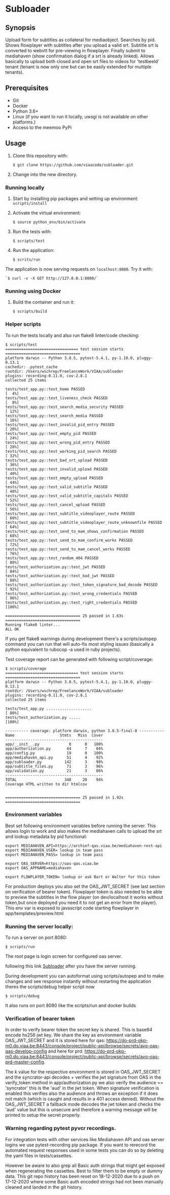 # Subloader

## Synopsis
Upload form for subtitles as collateral for mediaobject. Searches
by pid. Shows flowplayer with subtitles after you upload a valid srt.
Subtitle srt is converted to webvtt for pre-viewing in flowplayer.
Finally submit to mediahaven (show confirmation dialog if a srt is already linked).
Allows basically to upload both closed and open srt files to videos for 'testbeeld' tenant
(tenant is now only one but can be easily extended for multiple tenants).

## Prerequisites

* Git
* Docker
* Python 3.6+
* Linux (if you want to run it locally, uwsgi is not available on other platforms.)
* Access to the meemoo PyPi

## Usage

1. Clone this repository with:

    `$ git clone https://github.com/viaacode/subloader.git`

2. Change into the new directory.

### Running locally

1. Start by installing pip packages and setting up environment:
    `scripts/install`

2. Activate the virtual environment:

    `$ source python_env/bin/activate`

4. Run the tests with:

    `$ scripts/test`

5. Run the application:

   `$ scrits/run`

The application is now serving requests on `localhost:8080`. Try it with:

    `$ curl -v -X GET http://127.0.0.1:8080/`

### Running using Docker

1. Build the container and run it:

   `$ scripts/build`

### Helper scripts
To run the tests locally and also run flake8 linter/code checking:
```
$ scripts/test    
================================ test session starts =================================
platform darwin -- Python 3.8.5, pytest-5.4.1, py-1.10.0, pluggy-0.13.1 
cachedir: .pytest_cache
rootdir: /Users/wschrep/FreelanceWork/VIAA/subloader
plugins: recording-0.11.0, cov-2.8.1
collected 25 items                                                                   

tests/test_app.py::test_home PASSED                                            [  4%]
tests/test_app.py::test_liveness_check PASSED                                  [  8%]
tests/test_app.py::test_search_media_security PASSED                           [ 12%]
tests/test_app.py::test_search_media PASSED                                    [ 16%]
tests/test_app.py::test_invalid_pid_entry PASSED                               [ 20%]
tests/test_app.py::test_empty_pid PASSED                                       [ 24%]
tests/test_app.py::test_wrong_pid_entry PASSED                                 [ 28%]
tests/test_app.py::test_working_pid_search PASSED                              [ 32%]
tests/test_app.py::test_bad_srt_upload PASSED                                  [ 36%]
tests/test_app.py::test_invalid_upload PASSED                                  [ 40%]
tests/test_app.py::test_empty_upload PASSED                                    [ 44%]
tests/test_app.py::test_valid_subtitle PASSED                                  [ 48%]
tests/test_app.py::test_valid_subtitle_capitals PASSED                         [ 52%]
tests/test_app.py::test_cancel_upload PASSED                                   [ 56%]
tests/test_app.py::test_subtitle_videoplayer_route PASSED                      [ 60%]
tests/test_app.py::test_subtitle_videoplayer_route_unknownfile PASSED          [ 64%]
tests/test_app.py::test_send_to_mam_shows_confirmation PASSED                  [ 68%]
tests/test_app.py::test_send_to_mam_confirm_works PASSED                       [ 72%]
tests/test_app.py::test_send_to_mam_cancel_works PASSED                        [ 76%]
tests/test_app.py::test_random_404 PASSED                                      [ 80%]
tests/test_authorization.py::test_jwt PASSED                                   [ 84%]
tests/test_authorization.py::test_bad_jwt PASSED                               [ 88%]
tests/test_authorization.py::test_token_signature_bad_decode PASSED            [ 92%]
tests/test_authorization.py::test_wrong_credentials PASSED                     [ 96%]
tests/test_authorization.py::test_right_credentials PASSED                     [100%]

================================= 25 passed in 1.63s =================================
Running flake8 linter...
ALL OK
```
If you get flake8 warnings during development there's a scripts/autopep command you can run
that will auto-fix most styling issues (basically a python equivalent to rubocop -a used in ruby projects).


Test coverage report can be generated with following script/coverage:

```
$ scripts/coverage
================================ test session starts =================================
platform darwin -- Python 3.8.5, pytest-5.4.1, py-1.10.0, pluggy-0.13.1
rootdir: /Users/wschrep/FreelanceWork/VIAA/subloader
plugins: recording-0.11.0, cov-2.8.1
collected 25 items                                                                   

tests/test_app.py ....................                                         [ 80%]
tests/test_authorization.py .....                                              [100%]

---------- coverage: platform darwin, python 3.8.5-final-0 -----------
Name                    Stmts   Miss  Cover
-------------------------------------------
app/__init__.py             0      0   100%
app/authorization.py       44      7    84%
app/config.py              19      0   100%
app/mediahaven_api.py      51      4    92%
app/subloader.py          142      3    98%
app/subtitle_files.py      71      3    96%
app/validation.py          21      3    86%
-------------------------------------------
TOTAL                     348     20    94%
Coverage HTML written to dir htmlcov


================================= 25 passed in 1.92s =================================
```


### Environment variables

Best set following environment variables before running the server. This
allows login to work and also makes the mediahaven calls to upload the srt and lookup
metadata by pid functional:

```
export MEDIAHAVEN_API=https://archief-qas.viaa.be/mediahaven-rest-api
export MEDIAHAVEN_USER= lookup in team pass
export MEDIAHAVEN_PASS= lookup in team pass

export OAS_SERVER=https://oas-qas.viaa.be
export OAS_APPNAME=mediahaven

export FLOWPLAYER_TOKEN= lookup or ask Bart or Walter for this token
```

For production deploys you also set the OAS_JWT_SECRET (see last section on verification of bearer token). Flowplayer token is also needed to be able to preview the subtitles in the flow player (on dev/localhost it works without token,but once deployed you need it to not get an error from the player).
This env var is exposed to javascript code starting flowplayer in app/templates/preview.html


### Running the server locally:

To run a server on port 8080:

```
$ scripts/run
```
The root page is login screen for configured oas server.

following this link <a href="http://127.0.0.1:8080/">Subloader</a> after you have the server running.


During development you can autoformat using scripts/autopep and to make changes and see response instantly without restarting the application
theres the scripts/debug helper script now
```
$ scripts/debug
```
It also runs on port 8080 like the scripts/run and docker builds



### Verification of bearer token

In order to verify bearer token the secret key is shared. This is base64 encode hs256 jwt key. We share the key as environment variable OAS_JWT_SECRET
and it is stored here for qas: https://do-prd-okp-m0.do.viaa.be:8443/console/project/public-api/browse/secrets/avo-oas-qas-develop-config
and here for prd: https://do-prd-okp-m0.do.viaa.be:8443/console/project/public-api/browse/secrets/avo-oas-prd-master-config.

The k value for the respective environment is stored in OAS_JWT_SECRET and the syncrator-api decodes + verifies the jwt signature from OAS in the verify_token method in app/authorization.py we also verify the audience == 'syncrator' this is the 'aud' in the jwt token. When signature verification is enabled this verifies also the audience and throws an exception if it does not match (which is caught and results in a 401 access denied). Without the OAS_JWT_SECRET a fallback mode decodes the jwt token and checks the 'aud' value but this is unsecure and therefore a warning message will be printed to setup the secret properly.


### Warning regarding pytest pyvcr recordings.
For integration tests with other services like Mediahaven API and oas server logins we use pytest-recording pip package.
If you want to rerecord the automated request responses used in some tests you can do so by deleting the yaml files in tests/cassettes.

However be aware to also grep all Basic auth strings that might get exposed when regenerating the cassettes. Best to filter them to be empty or dummy data.
This git repo history has been reset on 18-12-2020 due to a push on 17-12-2020 where some Basic auth encoded strings had not been manually cleaned and landed in the git history.


